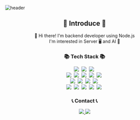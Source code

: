 ![header](https://capsule-render.vercel.app/api?type=waving&color=6994CDEE&height=100&section=header&text=Welcome%20To%20Hyeok's%20GitHub!🌈&fontSize=40&animation=blink&fontAlign=65&fontColor=ffffff)
<h2 align="center">🖖 Introduce 🖖</h3>
<p align="center">
  👋 Hi there! I'm backend developer using Node.js
  <br>
  I'm interested in Server 🖥️ and AI 🤖
</p>
<h3 align="center">📚 Tech Stack 📚</h3>
<p align="center">
  <img src="https://img.shields.io/badge/Javascript-ffb13b?style=flat-square&logo=javascript&logoColor=white"/></a>&nbsp 
  <img src="https://img.shields.io/badge/Node.js-339933?style=flat-square&logo=Node.js&logoColor=white"/></a>&nbsp
  <img src="https://img.shields.io/badge/Express-000000?style=flat-square&logo=Express&logoColor=white"/></a>&nbsp
  <br>
  <img src="https://img.shields.io/badge/Java-007396?style=flat-square&logo=Java&logoColor=white"/></a>&nbsp
  <img src="https://img.shields.io/badge/Kotlin-0095D5?&style=flat-square&logo=kotlin&logoColor=white"/></a>&nbsp
  <img src="https://img.shields.io/badge/Python-3766AB?style=flat-square&logo=Python&logoColor=white"/></a>&nbsp 
  <img src="https://img.shields.io/badge/C%23-239120?style=flat-square&logo=c-sharp&logoColor=white"/></a>&nbsp 
  <img src="https://img.shields.io/badge/Unity-100000?style=flat-square&logo=unity&logoColor=white"/></a>&nbsp 
  <br>
  <img src="https://img.shields.io/badge/npm-CB3837?style=flat-square&logo=npm&logoColor=white"/></a>&nbsp 
  <img src="https://img.shields.io/badge/Powershell-2CA5E0?style=flat-square&logo=powershell&logoColor=white"/></a>&nbsp 
  <img src="https://img.shields.io/badge/MongoDB-4EA94B?style=flat-square&logo=mongodb&logoColor=white"/></a>&nbsp 
  <img src="https://img.shields.io/badge/MySQL-00000F?style=flat-square&logo=mysql&logoColor=white"/></a>&nbsp
  <br>
  <img src="https://img.shields.io/badge/C-00599C?style=flat-square&logo=c&logoColor=white"/></a>&nbsp 
  <img src="https://img.shields.io/badge/Flutter-02569B?style=flat-square&logo=flutter&logoColor=white"/></a>&nbsp 
  <img src="https://img.shields.io/badge/PHP-777BB4?style=flat-square&logo=php&logoColor=white"/></a>&nbsp 
  <img src="https://img.shields.io/badge/HTML5-E34F26?style=flat-square&logo=html5&logoColor=white"/></a>&nbsp
  <img src="https://img.shields.io/badge/CSS3-1572B6?style=flat-square&logo=css3&logoColor=white"/></a>&nbsp
</p>
<h3 align="center"> 📞 Contact 📞 </h3>
<p align="center">
    <a href="mailto:pbc159@gmail.com">
        <img src="https://img.shields.io/badge/Gmail-EA4335?style=flat-square&logo=Gmail&logoColor=white"> 
    </a>
    <a href="https://www.instagram.com/01._.hyeok">
        <img src="https://img.shields.io/badge/Instagram-E4405F?style=flat-square&logo=Instagram&logoColor=white"> 
    </a>
</p>
<!--
<h3 align="center">👩‍💻 My Github Stats 👩‍💻</h3>
<div align="center">
[![Anurag's GitHub stats](https://github-readme-stats.vercel.app/api?username=qkrwjdgur12&hide_title=true&show_icons=true&include_all_commits=true&disable_animations=true&theme=vue)](https://github.com/anuraghazra/github-readme-stats)
</div>
-->
